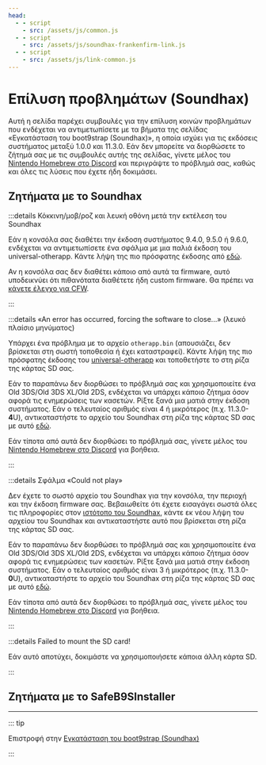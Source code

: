 ```yaml
---
head:
  - - script
    - src: /assets/js/common.js
  - - script
    - src: /assets/js/soundhax-frankenfirm-link.js
  - - script
    - src: /assets/js/link-common.js
---
```


# Επίλυση προβλημάτων (Soundhax)

Αυτή η σελίδα παρέχει συμβουλές για την επίλυση κοινών προβλημάτων που ενδέχεται να αντιμετωπίσετε με τα βήματα της σελίδας «Εγκατάσταση του boot9strap (Soundhax)», η οποία ισχύει για τις εκδόσεις συστήματος μεταξύ 1.0.0 και 11.3.0. Εάν δεν μπορείτε να διορθώσετε το ζήτημά σας με τις συμβουλές αυτής της σελίδας, γίνετε μέλος του [Nintendo Homebrew στο Discord](https://discord.gg/MWxPgEp) και περιγράψτε το πρόβλημά σας, καθώς και όλες τις λύσεις που έχετε ήδη δοκιμάσει.

## Ζητήματα με το Soundhax

:::details Κόκκινη/μοβ/ροζ και λευκή οθόνη μετά την εκτέλεση του Soundhax

Εάν η κονσόλα σας διαθέτει την έκδοση συστήματος 9.4.0, 9.5.0 ή 9.6.0, ενδέχεται να αντιμετωπίσετε ένα σφάλμα με μια παλιά έκδοση του universal-otherapp. Κάντε λήψη της πιο πρόσφατης έκδοσης από [εδώ](https://github.com/TuxSH/universal-otherapp/releases/latest).

Αν η κονσόλα σας δεν διαθέτει κάποιο από αυτά τα firmware, αυτό υποδεικνύει ότι πιθανότατα διαθέτετε ήδη custom firmware. Θα πρέπει να [κάνετε έλεγχο για CFW](checking-for-cfw).

:::

:::details «An error has occurred, forcing the software to close...» (λευκό πλαίσιο μηνύματος)

Υπάρχει ένα πρόβλημα με το αρχείο `otherapp.bin` (απουσιάζει, δεν βρίσκεται στη σωστή τοποθεσία ή έχει καταστραφεί). Κάντε λήψη της πιο πρόσφατης έκδοσης του [universal-otherapp](https://github.com/TuxSH/universal-otherapp/releases/latest) και τοποθετήστε το στη ρίζα της κάρτας SD σας.

Εάν το παραπάνω δεν διορθώσει το πρόβλημά σας και χρησιμοποιείτε ένα Old 3DS/Old 3DS XL/Old 2DS, ενδέχεται να υπάρχει κάποιο ζήτημα όσον αφορά τις ενημερώσεις των κασετών. Ρίξτε ξανά μια ματιά στην έκδοση συστήματος. Εάν ο τελευταίος αριθμός είναι 4 ή μικρότερος (π.χ. 11.3.0-**4**U), αντικαταστήστε το αρχείο του Soundhax στη ρίζα της κάρτας SD σας με αυτό [εδώ](http://soundhax.686178.xyz/frankenfirm.html?crash).

Εάν τίποτα από αυτά δεν διορθώσει το πρόβλημά σας, γίνετε μέλος του [Nintendo Homebrew στο Discord](https://discord.gg/MWxPgEp) για βοήθεια.

:::

:::details Σφάλμα «Could not play»

Δεν έχετε το σωστό αρχείο του Soundhax για την κονσόλα, την περιοχή και την έκδοση firmware σας. Βεβαιωθείτε ότι έχετε εισαγάγει σωστά όλες τις πληροφορίες στον [ιστότοπο του Soundhax](https://soundhax.com/), κάντε εκ νέου λήψη του αρχείου του Soundhax και αντικαταστήστε αυτό που βρίσκεται στη ρίζα της κάρτας SD σας.

Εάν το παραπάνω δεν διορθώσει το πρόβλημά σας και χρησιμοποιείτε ένα Old 3DS/Old 3DS XL/Old 2DS, ενδέχεται να υπάρχει κάποιο ζήτημα όσον αφορά τις ενημερώσεις των κασετών. Ρίξτε ξανά μια ματιά στην έκδοση συστήματος. Εάν ο τελευταίος αριθμός είναι 3 ή μικρότερος (π.χ. 11.3.0-**0**U), αντικαταστήστε το αρχείο του Soundhax στη ρίζα της κάρτας SD σας με αυτό [εδώ](http://soundhax.686178.xyz/frankenfirm.html?unplayable).

Εάν τίποτα από αυτά δεν διορθώσει το πρόβλημά σας, γίνετε μέλος του [Nintendo Homebrew στο Discord](https://discord.gg/MWxPgEp) για βοήθεια.

:::

:::details Failed to mount the SD card!

Εάν αυτό αποτύχει, δοκιμάστε να χρησιμοποιήσετε κάποια άλλη κάρτα SD.

:::

## Ζητήματα με το SafeB9SInstaller

<!--@include: ./_include/troubleshooting-sb9si-bin.md -->

<!--@include: ./_include/troubleshooting-sb9si-common.md -->

<!--@include: ./_include/troubleshooting-get-help-common.md -->

---

::: tip

Επιστροφή στην [Εγκατάσταση του boot9strap (Soundhax)](installing-boot9strap-\(soundhax\))

:::

<!--@include: ./_include/troubleshooting-return.md -->

